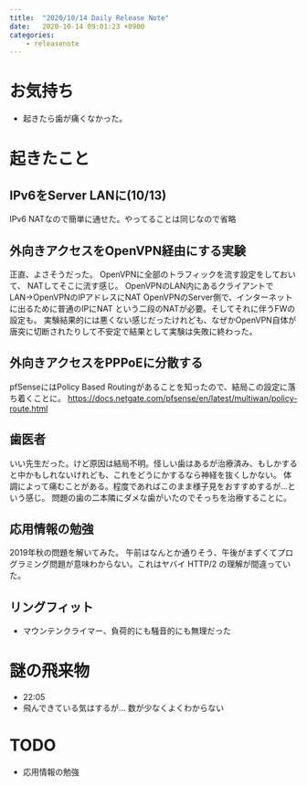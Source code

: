 ```yaml
---
title:  "2020/10/14 Daily Release Note"
date:   2020-10-14 09:01:23 +0900
categories:
	- releasenote
---
```


# お気持ち

* 起きたら歯が痛くなかった。

# 起きたこと

## IPv6をServer LANに(10/13)

IPv6 NATなので簡単に通せた。やってることは同じなので省略

## 外向きアクセスをOpenVPN経由にする実験

正直、よさそうだった。  OpenVPNに全部のトラフィックを流す設定をしておいて、
NATしてそこに流す感じ。
OpenVPNのLAN内にあるクライアントでLAN→OpenVPNのIPアドレスにNAT
OpenVPNのServer側で、インターネットに出るために普通のIPにNAT
という二段のNATが必要。そしてそれに伴うFWの設定も。
実験結果的には悪くない感じだったけれども、なぜかOpenVPN自体が唐突に切断されたりして不安定で結果として実験は失敗に終わった。

## 外向きアクセスをPPPoEに分散する

pfSenseにはPolicy Based Routingがあることを知ったので、結局この設定に落ち着くことに。 
https://docs.netgate.com/pfsense/en/latest/multiwan/policy-route.html

## 歯医者

いい先生だった。けど原因は結局不明。怪しい歯はあるが治療済み、もしかすると中かもしれないけれども、これをどうにかするなら神経を抜くしかない。
体調によって痛むことがある。程度であればこのまま様子見をおすすめするが…という感じ。
問題の歯の二本隣にダメな歯がいたのでそっちを治療することに。

## 応用情報の勉強

2019年秋の問題を解いてみた。 午前はなんとか通りそう、午後がまずくてプログラミング問題が意味わからない。これはヤバイ
HTTP/2 の理解が間違っていた。

## リングフィット

* マウンテンクライマー、負荷的にも騒音的にも無理だった

# 謎の飛来物

* 22:05
* 飛んできている気はするが… 数が少なくよくわからない

# TODO 

* 応用情報の勉強
